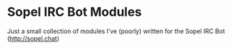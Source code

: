 # Sopel IRC Bot Modules

Just a small collection of modules I've (poorly) written for the Sopel IRC Bot (http://sopel.chat)
